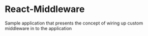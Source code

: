 # React-Middleware

Sample application that presents the concept of wiring up custom middleware in to the application 